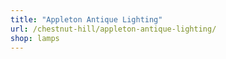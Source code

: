 ```yaml
---
title: "Appleton Antique Lighting"
url: /chestnut-hill/appleton-antique-lighting/
shop: lamps
---
```

